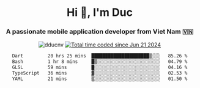 <h1 align="center">
  Hi 👋, I'm  Duc</h1>
<h3 align="center">A passionate mobile application developer from Viet Nam 🇻🇳</h3>  
  
<p align="center"> <img src="https://komarev.com/ghpvc/?username=dducnv&label=Profile%20views&color=0e75b6&style=flat" alt="dducnv" /> 
<a href="https://wakatime.com/@4d2a2cd9-1bcb-4dd1-84a4-dce128a35137"><img src="https://wakatime.com/badge/user/4d2a2cd9-1bcb-4dd1-84a4-dce128a35137.svg" alt="Total time coded since Jun 21 2024" /></a>
</p>  

<div align="center">
  <!--START_SECTION:waka-->

```txt
Dart         20 hrs 25 mins  █████████████████████▒░░░   85.26 %
Bash         1 hr 8 mins     █▒░░░░░░░░░░░░░░░░░░░░░░░   04.79 %
GLSL         59 mins         █░░░░░░░░░░░░░░░░░░░░░░░░   04.16 %
TypeScript   36 mins         ▓░░░░░░░░░░░░░░░░░░░░░░░░   02.53 %
YAML         21 mins         ▒░░░░░░░░░░░░░░░░░░░░░░░░   01.50 %
```

<!--END_SECTION:waka-->
</div>




  
